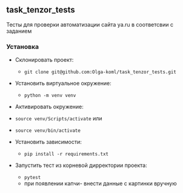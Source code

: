 ## task_tenzor_tests
Тесты для проверки автоматизации сайта ya.ru 
в соответсвии с заданием

### Установка
 - Склонировать проект:
   - `git clone git@github.com:Olga-koml/task_tenzor_tests.git`
 - Установить виртуальное окружение:
   - `python -m venv venv`
  - Активировать окружение:
   - `source venv/Scripts/activate`  или
   - `source venv/bin/activate`
 - Установить зависимости:
   - `pip install -r requirements.txt`
 
 - Запустить тест из корневой дирректории проекта:
   - `pytest`
   - при появлении капчи- внести данные с картинки вручную

